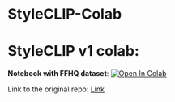 # StyleCLIP-Colab

# StyleCLIP v1 colab:
**Notebook with FFHQ dataset**: <a href="https://colab.research.google.com/github/justinjohn0306/StyleCLIP-Colab/blob/main/StyleCLIP_v1" target="_parent"><img src="https://colab.research.google.com/assets/colab-badge.svg" alt="Open In Colab"/></a>


Link to the original repo: [Link](https://github.com/orpatashnik/StyleCLIP)
